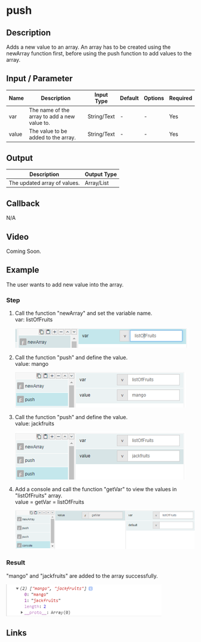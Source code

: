 # push

## Description

Adds a new value to an array. An array has to be created using the newArray function first, before using the push function to add values to the array.

## Input / Parameter

| Name | Description | Input Type | Default | Options | Required |
| ------ | ------ | ------ | ------ | ------ | ------ |
| var | The name of the array to add a new value to. | String/Text | - | - | Yes |
| value | The value to be added to the array. | String/Text | - | - | Yes |

## Output

| Description | Output Type |
| ------ | ------ |
| The updated array of values. | Array/List |

## Callback

N/A

## Video

Coming Soon.

<!-- Format: [![Video]({image-path}?raw=true)]({url-link}) -->

## Example

The user wants to add new value into the array.

### Step

1. Call the function "newArray" and set the        variable name.
   </br>
   var: listOfFruits<br />

    ![](../../../../document/function/Array/push/push-step-1.png?raw=true)
    
2. Call the function "push" and define the         value.<br>
   value: mango
    
   ![](../../../../document/function/Array/push/push-step-2.png?raw=true)

3. Call the function "push" and define the         value.<br>
   value: jackfruits
    
    ![](../../../../document/function/Array/push/push-step-3.png?raw=true)
   
4. Add a console and call the function             "getVar" to view the values in "listOfFruits" array.<br>
   value = getVar = listOfFruits
   
    ![](../../../../document/function/Array/push/push-step-4.png?raw=true)
    
    
### Result

"mango" and "jackfruits" are added to the array successfully.

![](../../../../document/function/Array/push/push-result-1.png?raw=true)

## Links